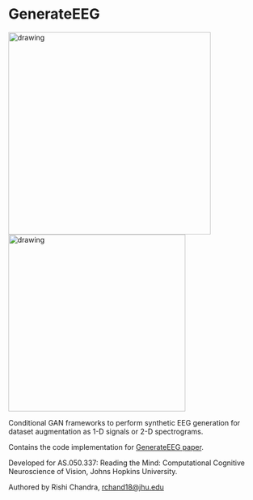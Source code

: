 # GenerateEEG

<img src="https://github.com/rishic3/GenerateEEG/assets/77904151/6998860c-8513-4e44-a955-682efa4007ac" alt="drawing" width="400"/>
<img src="https://github.com/rishic3/GenerateEEG/assets/77904151/18ed89f4-23dc-4ea4-b2ed-2028e220a645" alt="drawing" width="350"/>  <br />  


Conditional GAN frameworks to perform synthetic EEG generation for dataset augmentation as 1-D signals or 2-D spectrograms.  

Contains the code implementation for [GenerateEEG paper](https://github.com/rishic3/GenerateEEG/blob/main/RTM_Final_Paper.pdf). 

Developed for AS.050.337: Reading the Mind: Computational Cognitive Neuroscience of Vision, Johns Hopkins University.

Authored by Rishi Chandra, rchand18@jhu.edu
